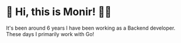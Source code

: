 # 👋 Hi, this is Monir! 👨‍💻

It's been around 6 years I have been working as a Backend developer. These days I primarily work with Go! 
